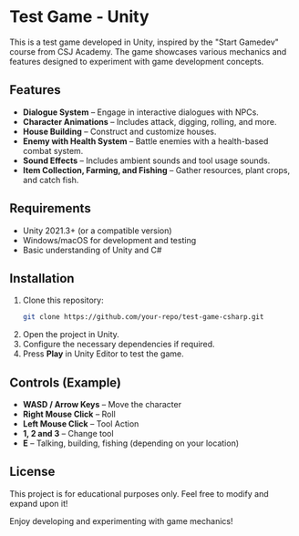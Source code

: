 # Test Game - Unity

This is a test game developed in Unity, inspired by the "Start Gamedev" course from CSJ Academy. The game showcases various mechanics and features designed to experiment with game development concepts.

## Features

- **Dialogue System** – Engage in interactive dialogues with NPCs.
- **Character Animations** – Includes attack, digging, rolling, and more.
- **House Building** – Construct and customize houses.
- **Enemy with Health System** – Battle enemies with a health-based combat system.
- **Sound Effects** – Includes ambient sounds and tool usage sounds.
- **Item Collection, Farming, and Fishing** – Gather resources, plant crops, and catch fish.

## Requirements

- Unity 2021.3+ (or a compatible version)
- Windows/macOS for development and testing
- Basic understanding of Unity and C#

## Installation

1. Clone this repository:
   ```sh
   git clone https://github.com/your-repo/test-game-csharp.git
   ```
2. Open the project in Unity.
3. Configure the necessary dependencies if required.
4. Press **Play** in Unity Editor to test the game.

## Controls (Example)

- **WASD / Arrow Keys** – Move the character
- **Right Mouse Click** – Roll
- **Left Mouse Click** – Tool Action
- **1, 2 and 3** – Change tool
- **E** – Talking, building, fishing (depending on your location)

## License

This project is for educational purposes only. Feel free to modify and expand upon it!

Enjoy developing and experimenting with game mechanics!

